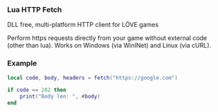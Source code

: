 ### Lua HTTP Fetch

DLL free, multi-platform HTTP client for LÖVE games

Perform https requests directly from your game without external code (other than lua). 
Works on Windows (via WinINet) and Linux (via cURL).

### Example
```lua
local code, body, headers = fetch("https://google.com")

if code == 202 then
	print("Body len: ", #body)
end
```